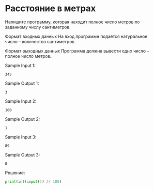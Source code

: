 # Расстояние в метрах

Напишите программу, которая находит полное число метров по заданному числу сантиметров.

Формат входных данных
На вход программе подаётся натуральное число – количество сантиметров.

Формат выходных данных
Программа должна вывести одно число – полное число метров.

Sample Input 1:
```
345
```

Sample Output 1:
```
3
```

Sample Input 2:
```
100
```

Sample Output 2:
```
1
```

Sample Input 3:
```
89
```

Sample Output 3:
```
0
```

Решение:
```python
print(int(input()) // 100)
```
